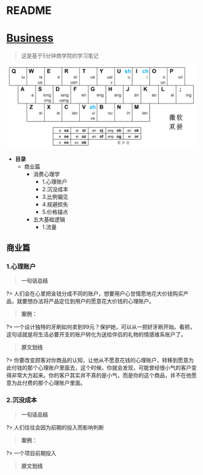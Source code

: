 # README

# [Business](https://3ty.top/notes/Business/#/)

> 这是基于5分钟商学院的学习笔记

![Image.png](README.assets/Image_png_preview.png)



+ **目录**
   + 商业篇
      + 消费心理学
         + 1.心理账户
         + 2.沉没成本
         + 3.比例偏见
         + 4.规避损失
         + 5.价格锚点
      + 五大基础逻辑
         + 1.流量

   



## 商业篇

### **1.心理账户**



> **一句话总结**

?> 人们会在心里把金钱分成不同的账户，想要用户心甘情愿地花大价钱购买产品，就要想办法将产品定位到用户的愿意花大价钱的心理账户。

> **案例：**

?> 一个设计独特的牙刷如何卖到99元？保护她，可以从一把好牙刷开始。看把，这句话就是将生活必要开支的账户转化为送给伴侣的礼物的情感维系账户了。

> **原文划线**

?> 你要改变顾客对你商品的认知，让他从不愿意花钱的心理账户，转移到愿意为此付钱的那个心理账户里面去，这个时候，你就会发现，可能曾经很小气的客户变得非常大方起来。你的客户其实并不真的是小气，而是你的这个商品，并不在他愿意为此付费的那个心理账户里面。



### 2.沉没成本



> **一句话总结**

?> 人们往往会因为前期的投入而影响判断

> **案例：**

?> 一个项目前期投入

> **原文划线**

   

